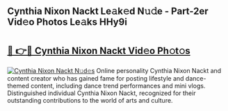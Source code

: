 ## Cynthia Nixon Nackt Le𝚊k𝚎d N𝚞𝚍e - Part-2er Vid𝚎o Photos Le𝚊ks HHy9i

# <h2><a href="http://fb80hnz.evod.top/?m=Cynthia+Nixon+Nackt">🔗 👉🔴 Cynthia Nixon Nackt Vid𝚎o Ph𝚘t𝚘s</a></h2>

[![Cynthia Nixon Nackt N𝚞d𝚎s](https://i.imgur.com/8V9OHl7.gif)](http://fb80hnz.evod.top/?m=Cynthia+Nixon+Nackt)
Online personality Cynthia Nixon Nackt and content creator who has gained fame for posting lifestyle and dance-themed content, including dance trend performances and mini vlogs. Distinguished individual Cynthia Nixon Nackt, recognized for their outstanding contributions to the world of arts and culture. 
